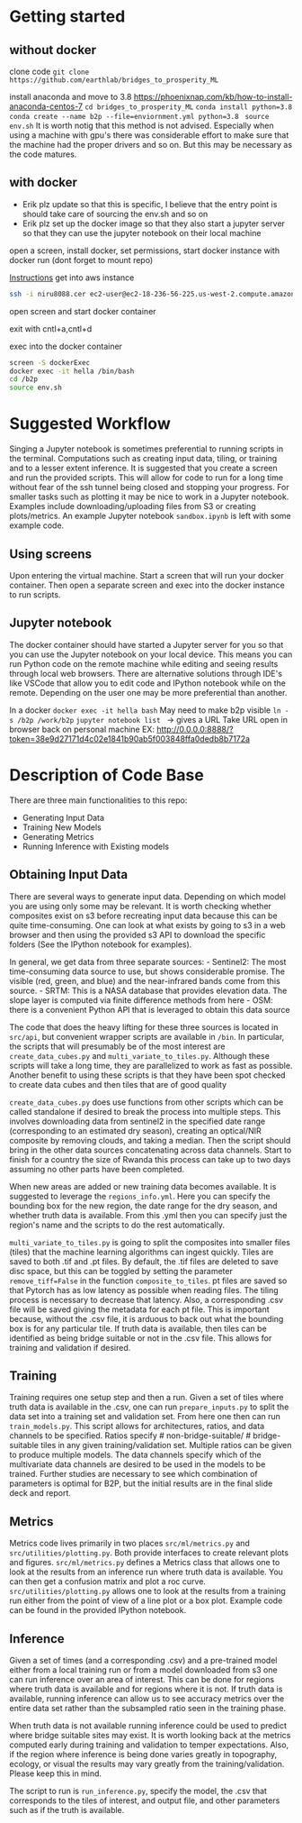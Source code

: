 # 
# Getting started 
## without docker 

clone code 
`git clone https://github.com/earthlab/bridges_to_prosperity_ML`

install anaconda and move to 3.8
<https://phoenixnap.com/kb/how-to-install-anaconda-centos-7>
`cd bridges_to_prosperity_ML`
`conda install python=3.8`
`conda create --name b2p --file=enviornment.yml python=3.8 ` 
`source env.sh`
It is worth notig that this method is not advised. Especially when using a machine with gpu's there was considerable effort to make sure that the machine had the proper drivers and so on. But this may be necessary as the code matures.

## with docker

* Erik plz update so that this is specific, I believe that the entry point is should take care of sourcing the env.sh and so on
* Erik plz set up the docker image so that they also start a jupyter server so that they can use the jupyter notebook on their local machine 

open a screen, install docker, set permissions, start docker instance with docker run (dont forget to mount repo)

[Instructions](https://docs.google.com/document/d/1SiW0amSxxCDKeDycJTu-SBKYeerSx2lM9a7lR_F3PYs/edit#)
get into aws instance
``` bash 
ssh -i niru8088.cer ec2-user@ec2-18-236-56-225.us-west-2.compute.amazonaws.com 
```

open screen and start docker container
<!-- ``` bash 
screen -S dockerRun
sudo yum update 
sudo amazon-linux-extras install docker
sudo service docker start
sudo chmod 666 /var/run/docker.sock
docker system prune
'
docker run --name hella --hostname localhost -v $PWD/bridges_to_prosperity_ML:/b2p -it -p 8888:8888 earthlab/earth-analytics-python-env
``` -->
exit with cntl+a,cntl+d

exec into the docker container
``` bash 
screen -S dockerExec
docker exec -it hella /bin/bash
cd /b2p
source env.sh
```

# Suggested Workflow 

Singing a Jupyter notebook is sometimes preferential to running scripts in the terminal. Computations such as creating input data, tiling, or training and to a lesser extent inference. It is suggested that you create a screen and run the provided scripts. This will allow for code to run for a long time without fear of the ssh tunnel being closed and stopping your progress. For smaller tasks such as plotting it may be nice to work in a Jupyter notebook. Examples include downloading/uploading files from S3 or creating plots/metrics. An example Jupyter notebook `sandbox.ipynb` is left with some example code.

## Using screens
Upon entering the virtual machine. Start a screen that will run your docker container. Then open a separate screen and exec into the docker instance to run scripts.

## Jupyter notebook
The docker container should have started a Jupyter server for you so that you can use the Jupyter notebook on your local device. This means you can run Python code on the remote machine while editing and seeing results through local web browsers. There are alternative solutions through IDE's like VSCode that allow you to edit code and IPython notebook while on the remote. Depending on the user one may be more preferential than another. 

In a docker 
`docker exec -it hella bash`
May need to make b2p visible
`ln -s /b2p /work/b2p`
`jupyter notebook list `  -> gives a URL 
Take URL open in browser back on personal machine
EX: http://0.0.0.0:8888/?token=38e9d27171d4c02e1841b90ab5f003848ffa0dedb8b7172a

# Description of Code Base

There are three main functionalities to this repo: 
- Generating Input Data
- Training New Models
- Generating Metrics
- Running Inference with Existing models

## Obtaining Input Data

There are several ways to generate input data. Depending on which model you are using only some may be relevant. It is worth checking whether composites exist on s3 before recreating input data because this can be quite time-consuming. One can look at what exists by going to s3 in a web browser and then using the provided s3 API to download the specific folders (See the IPython notebook for examples).

In general, we get data from three separate sources:
    - Sentinel2: The most time-consuming data source to use, but shows considerable promise. The visible (red, green, and blue) and the near-infrared bands come from this source.
    - SRTM: This is a NASA database that provides elevation data. The slope layer is computed via finite difference methods from here
    - OSM: there is a convenient Python API that is leveraged to obtain this data source

The code that does the heavy lifting for these three sources is located in `src/api`, but convenient wrapper scripts are available in `/bin`. In particular, the scripts that will presumably be of the most interest are `create_data_cubes.py` and `multi_variate_to_tiles.py`. Although these scripts will take a long time, they are parallelized to work as fast as possible. Another benefit to using these scripts is that they have been spot checked to create data cubes and then tiles that are of good quality

`create_data_cubes.py` does use functions from other scripts which can be called standalone if desired to break the process into multiple steps. This involves downloading data from sentinel2 in the specified date range (corresponding to an estimated dry season), creating an optical/NIR composite by removing clouds, and taking a median. Then the script should bring in the other data sources concatenating across data channels. Start to finish for a country the size of Rwanda this process can take up to two days assuming no other parts have been completed.

When new areas are added or new training data becomes available. It is suggested to leverage the `regions_info.yml`. Here you can specify the bounding box for the new region, the date range for the dry season, and whether truth data is available. From this .yml then you can specify just the region's name and the scripts to do the rest automatically. 

`multi_variate_to_tiles.py` is going to split the composites into smaller files (tiles) that the machine learning algorithms can ingest quickly. Tiles are saved to both .tif and .pt files. By default, the .tif files are deleted to save disc space, but this can be toggled by setting the parameter `remove_tiff=False` in the function `composite_to_tiles`. pt files are saved so that Pytorch has as low latency as possible when reading files. The tiling process is necessary to decrease that latency. Also, a corresponding .csv file will be saved giving the metadata for each pt file. This is important because, without the .csv file, it is arduous to back out what the bounding box is for any particular tile. If truth data is available, then tiles can be identified as being bridge suitable or not in the .csv file. This allows for training and validation if desired.

## Training 

Training requires one setup step and then a run. Given a set of tiles where truth data is available in the .csv, one can run `prepare_inputs.py` to split the data set into a training set and validation set. From here one then can run `train_models.py`. This script allows for architectures, ratios, and data channels to be specified. Ratios specify # non-bridge-suitable/ # bridge-suitable tiles in any given training/validation set. Multiple ratios can be given to produce multiple models. The data channels specify which of the multivariate data channels are desired to be used in the models to be trained. Further studies are necessary to see which combination of parameters is optimal for B2P, but the initial results are in the final slide deck and report. 

## Metrics 

Metrics code lives primarily in two places `src/ml/metrics.py` and `src/utilities/plotting.py`. Both provide interfaces to create relevant plots and figures. `src/ml/metrics.py` defines a Metrics class that allows one to look at the results from an inference run where truth data is available. You can then get a confusion matrix and plot a roc curve. `src/utilities/plotting.py` allows one to look at the results from a training run either from the point of view of a line plot or a box plot. Example code can be found in the provided IPython notebook. 

## Inference

Given a set of times (and a corresponding .csv) and a pre-trained model either from a local training run or from a model downloaded from s3 one can run inference over an area of interest. This can be done for regions where truth data is available and for regions where it is not. If truth data is available, running inference can allow us to see accuracy metrics over the entire data set rather than the subsampled ratio seen in the training phase. 

When truth data is not available running inference could be used to predict where bridge suitable sites may exist. It is worth looking back at the metrics computed early during training and validation to temper expectations. Also, if the region where inference is being done varies greatly in topography, ecology, or visual the results may vary greatly from the training/validation. Please keep this in mind.

The script to run is `run_inference.py`, specify the model, the .csv that corresponds to the tiles of interest, and output file, and other parameters such as if the truth is available. 
